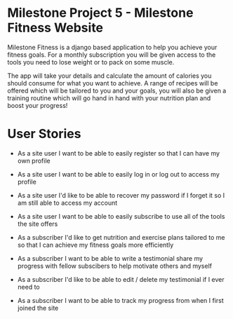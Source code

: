 # Milestone Project 5 - Milestone Fitness Website

Milestone Fitness is a django based application to help you achieve your fitness goals. For a monthly subscription you will be given access to the tools you need to lose weight or to pack on some muscle. 

The app will take your details and calculate the amount of calories you should consume for what you want to achieve. A range of recipes will be offered which will be tailored to you and your goals, you will also be given a training routine which will go hand in hand with your nutrition plan and boost your progress!

# User Stories

* As a site user I want to be able to easily register so that I can have my own profile 
* As a site user I want to be able to easily log in or log out to access my profile
* As a site user I'd like to be able to recover my password if I forget it so I am still able to access my account
* As a site user I want to be able to easily subscribe to use all of the tools the site offers

* As a subscriber I'd like to get nutrition and exercise plans tailored to me so that I can achieve my fitness goals more efficiently 
* As a subscriber I want to be able to write a testimonial share my progress with fellow subscibers to help motivate others and myself
* As a subscriber I'd like to be able to edit / delete my testimonial if I ever need to
* As a subscriber I want to be able to track my progress from when I first joined the site